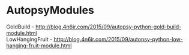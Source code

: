 # AutopsyModules
GoldBuild - http://blog.4n6ir.com/2015/09/autopsy-python-gold-build-module.html <br>
LowHangingFruit - http://blog.4n6ir.com/2015/09/autopsy-python-low-hanging-fruit-module.html
